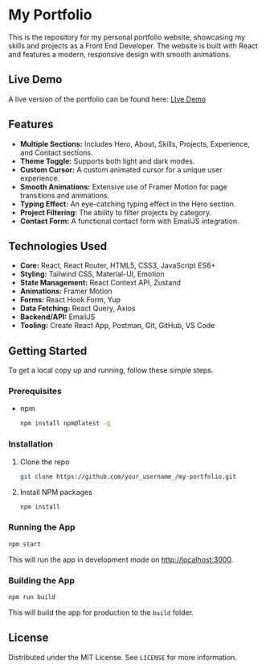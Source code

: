 <!-- @format -->

# My Portfolio

This is the repository for my personal portfolio website, showcasing my skills and projects as a Front End Developer. The website is built with React and features a modern, responsive design with smooth animations.

## Live Demo

A live version of the portfolio can be found here: [LIve Demo](https://vercel.com/sadmans-projects-e671fc86/my-portfolio/B7v6c1xcNvsNpK2BbGC4UVRxqLi5)

## Features

-   **Multiple Sections:** Includes Hero, About, Skills, Projects, Experience, and Contact sections.
-   **Theme Toggle:** Supports both light and dark modes.
-   **Custom Cursor:** A custom animated cursor for a unique user experience.
-   **Smooth Animations:** Extensive use of Framer Motion for page transitions and animations.
-   **Typing Effect:** An eye-catching typing effect in the Hero section.
-   **Project Filtering:** The ability to filter projects by category.
-   **Contact Form:** A functional contact form with EmailJS integration.

## Technologies Used

-   **Core:** React, React Router, HTML5, CSS3, JavaScript ES6+
-   **Styling:** Tailwind CSS, Material-UI, Emotion
-   **State Management:** React Context API, Zustand
-   **Animations:** Framer Motion
-   **Forms:** React Hook Form, Yup
-   **Data Fetching:** React Query, Axios
-   **Backend/API:** EmailJS
-   **Tooling:** Create React App, Postman, Git, GitHub, VS Code

## Getting Started

To get a local copy up and running, follow these simple steps.

### Prerequisites

-   npm
    ```sh
    npm install npm@latest -g
    ```

### Installation

1.  Clone the repo
    ```sh
    git clone https://github.com/your_username_/my-portfolio.git
    ```
2.  Install NPM packages
    ```sh
    npm install
    ```

### Running the App

```sh
npm start
```

This will run the app in development mode on [http://localhost:3000](http://localhost:3000).

### Building the App

```sh
npm run build
```

This will build the app for production to the `build` folder.

## License

Distributed under the MIT License. See `LICENSE` for more information.
